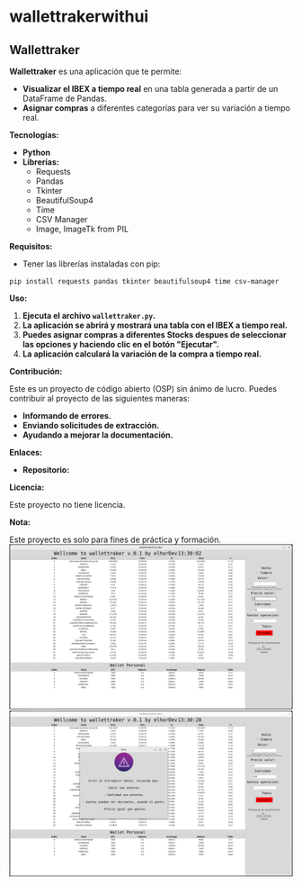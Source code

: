 # wallettrakerwithui
## Wallettraker

**Wallettraker** es una aplicación que te permite:

* **Visualizar el IBEX a tiempo real** en una tabla generada a partir de un DataFrame de Pandas.
* **Asignar compras** a diferentes categorías para ver su variación a tiempo real.

**Tecnologías:**

* **Python**
* **Librerías:**
    * Requests
    * Pandas
    * Tkinter
    * BeautifulSoup4
    * Time
    * CSV Manager
    * Image, ImageTk from PIL

**Requisitos:**

* Tener las librerías instaladas con pip:

```
pip install requests pandas tkinter beautifulsoup4 time csv-manager
```

**Uso:**

1. **Ejecuta el archivo `wallettraker.py`.**
2. **La aplicación se abrirá y mostrará una tabla con el IBEX a tiempo real.**
3. **Puedes asignar compras a diferentes Stocks despues de seleccionar las opciones y haciendo clic en el botón "Ejecutar".**
4. **La aplicación calculará la variación de la compra a tiempo real.**

**Contribución:**

Este es un proyecto de código abierto (OSP) sin ánimo de lucro. Puedes contribuir al proyecto de las siguientes maneras:

* **Informando de errores.**
* **Enviando solicitudes de extracción.**
* **Ayudando a mejorar la documentación.**

**Enlaces:**

* **Repositorio:** 

**Licencia:**

Este proyecto no tiene licencia.

**Nota:**

Este proyecto es solo para fines de práctica y formación.
![Mihermanotenergrancabesa](assets/Captura0.png)
![Supercabesa](assets/Captura1.png)

